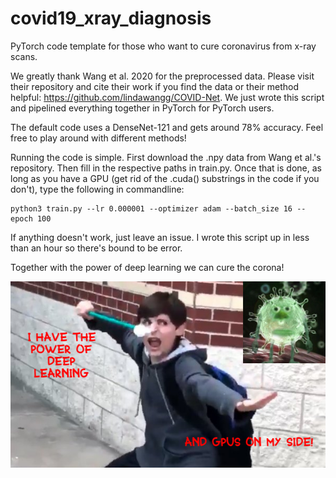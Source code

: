 # covid19_xray_diagnosis
PyTorch code template for those who want to cure coronavirus from x-ray scans.

We greatly thank Wang et al. 2020 for the preprocessed data. Please visit their repository and cite their work if you find the data or their method helpful: https://github.com/lindawangg/COVID-Net.
We just wrote this script and pipelined everything together in PyTorch for PyTorch users.

The default code uses a DenseNet-121 and gets around 78% accuracy. Feel free to play around with different methods!

Running the code is simple. First download the .npy data from Wang et al.'s repository. Then fill in the respective paths in train.py.
Once that is done, as long as you have a GPU (get rid of the .cuda() substrings in the code if you don't), type the following in commandline:

```
python3 train.py --lr 0.000001 --optimizer adam --batch_size 16 --epoch 100
```

If anything doesn't work, just leave an issue. I wrote this script up in less than an hour so there's bound to be error.

Together with the power of deep learning we can cure the corona!

![alt text](https://github.com/sunjesse/covid19_xray_diagnosis/blob/master/wat.png)
<p align="center">
  <src="ttps://github.com/sunjesse/covid19_xray_diagnosis/blob/master/wat.png">
</p>
